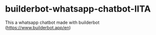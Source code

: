 # builderbot-whatsapp-chatbot-IITA
This a whatsapp chatbot made with builderbot (https://www.builderbot.app/en) 

